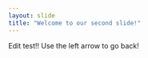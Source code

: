 ```yaml
---
layout: slide
title: "Welcome to our second slide!"
---
```

Edit test!!
Use the left arrow to go back!
